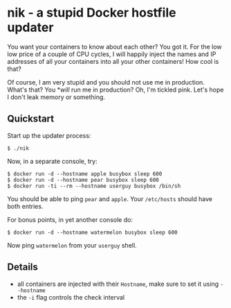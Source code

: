 # nik - a stupid Docker hostfile updater

You want your containers to know about each other? You got it. For the low low price of a couple of CPU cycles, I will happily inject the names and IP addresses of all your containers into all your other containers! How cool is that?

Of course, I am very stupid and you should not use me in production. What's that? You **will* run me in production? Oh, I'm tickled pink. Let's hope I don't leak memory or something.

## Quickstart

Start up the updater process:

	$ ./nik

Now, in a separate console, try:

	$ docker run -d --hostname apple busybox sleep 600
	$ docker run -d --hostname pear busybox sleep 600
	$ docker run -ti --rm --hostname userguy busybox /bin/sh

You should be able to ping `pear` and `apple`. Your `/etc/hosts` should have both entries.

For bonus points, in yet another console do:

	$ docker run -d --hostname watermelon busybox sleep 600

Now ping `watermelon` from your `userguy` shell.

## Details

  * all containers are injected with their `Hostname`, make sure to set it using `--hostname`
  * the `-i` flag controls the check interval